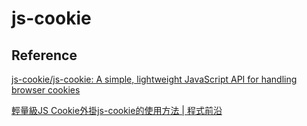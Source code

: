 # js-cookie

## Reference

[js-cookie/js-cookie: A simple, lightweight JavaScript API for handling browser cookies](https://github.com/js-cookie/js-cookie)

[輕量級JS Cookie外掛js-cookie的使用方法 | 程式前沿](https://codertw.com/前端開發/204962/)